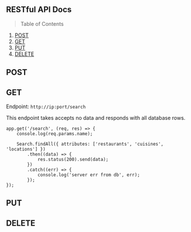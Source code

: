 ## RESTful API Docs
> Table of Contents

1. [POST](#POST)
1. [GET](#GET)
1. [PUT](#PUT)
1. [DELETE](#DELETE)


## POST



## GET

Endpoint: `http://ip:port/search`

This endpoint takes accepts no data and responds with all database rows.

```
app.get('/search', (req, res) => {
	console.log(req.params.name);

	Search.findAll({ attributes: ['restaurants', 'cuisines', 'locations'] })
		.then((data) => {
			res.status(200).send(data);
		})
		.catch((err) => {
			console.log('server err from db', err);
		});
});
```

## PUT

## DELETE